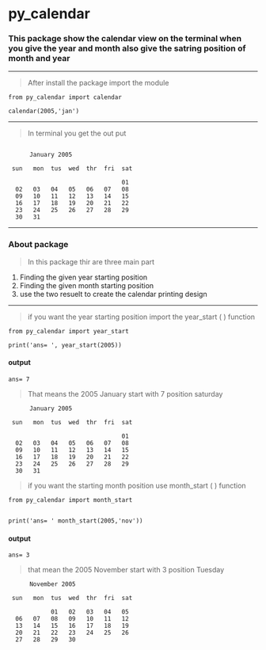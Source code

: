 # py_calendar

### This package show the calendar view on the terminal when  you give the year and month also give the satring position of month and year

---

> After install the package import the module 


```
from py_calendar import calendar

calendar(2005,'jan')
```
---
> In terminal you get the out put 

```

      January 2005 

 sun   mon  tus  wed  thr  fri  sat 

                                01
  02   03   04   05   06   07   08
  09   10   11   12   13   14   15
  16   17   18   19   20   21   22
  23   24   25   26   27   28   29
  30   31

```
----
### About  package

>In this package thir are three main part 
1. Finding the given year starting position
2. Finding the given month starting position 
3. use the two resuelt to create the calendar printing design

----
> if you want the year starting position import the year_start ( ) function

```
from py_calendar import year_start

print('ans= ', year_start(2005))
```
#### output
```
ans= 7
```
> That means the 2005 January start with 7 position saturday 
```
      January 2005 

 sun   mon  tus  wed  thr  fri  sat 

                                01
  02   03   04   05   06   07   08
  09   10   11   12   13   14   15
  16   17   18   19   20   21   22
  23   24   25   26   27   28   29
  30   31 
  ```

 >if you want the starting month position use month_start ( ) function

 ```
 from py_calendar import month_start


print('ans= ' month_start(2005,'nov'))
```
#### output
````
ans= 3
````
>that mean the 2005 November start with 3 position Tuesday

```
      November 2005 

 sun   mon  tus  wed  thr  fri  sat 

            01   02   03   04   05
  06   07   08   09   10   11   12
  13   14   15   16   17   18   19
  20   21   22   23   24   25   26
  27   28   29   30

```